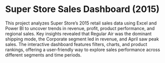 # Super Store Sales Dashboard (2015) 

This project analyzes Super Store’s 2015 retail sales data using Excel and Power BI to uncover trends in revenue, profit, product performance, and regional sales. Key insights revealed that Regular Air was the dominant shipping mode, the Corporate segment led in revenue, and April saw peak sales. The interactive dashboard features filters, charts, and product rankings, offering a user-friendly way to explore sales performance across different segments and time periods.
